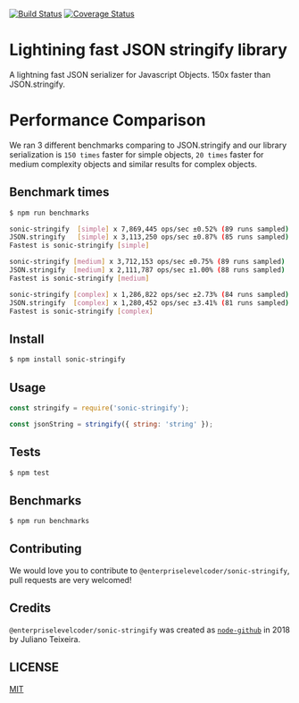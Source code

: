 [![Build Status](https://travis-ci.org/enterpriselevelcoder/sonic-stringify.svg?branch=master)](https://travis-ci.org/enterpriselevelcoder/sonic-stringify) [![Coverage Status](https://coveralls.io/repos/github/enterpriselevelcoder/sonic-stringify/badge.svg?branch=master)](https://coveralls.io/github/enterpriselevelcoder/sonic-stringify?branch=master)


# Lightining fast JSON stringify library

A lightning fast JSON serializer for Javascript Objects. 150x faster than JSON.stringify.

# Performance Comparison

We ran 3 different benchmarks comparing to JSON.stringify and our library serialization is `150 times` faster for simple objects, `20 times` faster for medium complexity objects and similar results for complex objects.

## Benchmark times

```bash
$ npm run benchmarks

sonic-stringify  [simple] x 7,869,445 ops/sec ±0.52% (89 runs sampled)
JSON.stringify   [simple] x 3,113,250 ops/sec ±0.87% (85 runs sampled)
Fastest is sonic-stringify [simple]

sonic-stringify [medium] x 3,712,153 ops/sec ±0.75% (89 runs sampled)
JSON.stringify  [medium] x 2,111,787 ops/sec ±1.00% (88 runs sampled)
Fastest is sonic-stringify [medium]

sonic-stringify [complex] x 1,286,822 ops/sec ±2.73% (84 runs sampled)
JSON.stringify  [complex] x 1,280,452 ops/sec ±3.41% (81 runs sampled)
Fastest is sonic-stringify [complex]
```

## Install

```bash 
$ npm install sonic-stringify
```

## Usage

``` js
const stringify = require('sonic-stringify');

const jsonString = stringify({ string: 'string' });
```

## Tests

```bash
$ npm test
```

## Benchmarks

```bash
$ npm run benchmarks
```

## Contributing

We would love you to contribute to `@enterpriselevelcoder/sonic-stringify`, pull requests are very welcomed!

## Credits

`@enterpriselevelcoder/sonic-stringify` was created as [`node-github`](https://www.npmjs.com/package/github)
in 2018 by Juliano Teixeira.

## LICENSE

[MIT](LICENSE)
